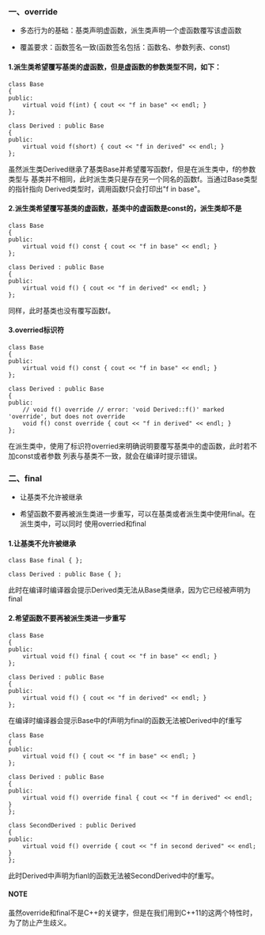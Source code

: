 ### 一、override

* 多态行为的基础：基类声明虚函数，派生类声明一个虚函数覆写该虚函数

* 覆盖要求：函数签名一致(函数签名包括：函数名、参数列表、const)

#### 1.派生类希望覆写基类的虚函数，但是虚函数的参数类型不同，如下：

	class Base
	{
	public:
		virtual void f(int) { cout << "f in base" << endl; }
	};

	class Derived : public Base
	{
	public:
		virtual void f(short) { cout << "f in derived" << endl; }
	};

虽然派生类Derived继承了基类Base并希望覆写函数f，但是在派生类中，f的参数类型与
基类并不相同，此时派生类只是存在另一个同名的函数f。当通过Base类型的指针指向
Derived类型时，调用函数f只会打印出"f in base"。

#### 2.派生类希望覆写基类的虚函数，基类中的虚函数是const的，派生类却不是

	class Base
	{
	public:
		virtual void f() const { cout << "f in base" << endl; }
	};

	class Derived : public Base
	{
	public:
		virtual void f() { cout << "f in derived" << endl; }
	};

同样，此时基类也没有覆写函数f。

#### 3.overried标识符

	class Base
	{
	public:
		virtual void f() const { cout << "f in base" << endl; }
	};

	class Derived : public Base
	{
	public:
		// void f() override // error: 'void Derived::f()' marked 'override', but does not override
		void f() const override { cout << "f in derived" << endl; }
	};

在派生类中，使用了标识符overried来明确说明要覆写基类中的虚函数，此时若不加const或者参数
列表与基类不一致，就会在编译时提示错误。

### 二、final

* 让基类不允许被继承

* 希望函数不要再被派生类进一步重写，可以在基类或者派生类中使用final。在派生类中，可以同时
使用overried和final

#### 1.让基类不允许被继承

	class Base final { };

	class Derived : public Base { };

此时在编译时编译器会提示Derived类无法从Base类继承，因为它已经被声明为final

#### 2.希望函数不要再被派生类进一步重写

	class Base
	{
	public:
		virtual void f() final { cout << "f in base" << endl; }
	};

	class Derived : public Base
	{
	public:
		virtual void f() { cout << "f in derived" << endl; }
	};

在编译时编译器会提示Base中的f声明为final的函数无法被Derived中的f重写

	class Base
	{
	public:
		virtual void f() { cout << "f in base" << endl; }
	};

	class Derived : public Base
	{
	public:
		virtual void f() override final { cout << "f in derived" << endl; }
	};

	class SecondDerived : public Derived
	{
	public:
		virtual void f() override { cout << "f in second derived" << endl; }
	};

此时Derived中声明为fianl的函数无法被SecondDerived中的f重写。

#### NOTE

虽然override和final不是C++的关键字，但是在我们用到C++11的这两个特性时，为了防止产生歧义。